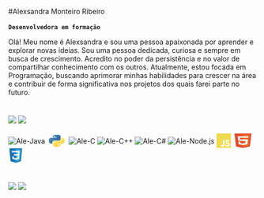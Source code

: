 #Alexsandra Monteiro Ribeiro 

**`Desenvolvedora em formação`**

Olá! Meu nome é Alexsandra e sou uma pessoa apaixonada por aprender e explorar novas ideias. Sou uma pessoa dedicada, curiosa e sempre em busca de crescimento. Acredito no poder da persistência e no valor de compartilhar conhecimento com os outros. Atualmente, estou focada em Programação, buscando aprimorar minhas habilidades para crescer na área e contribuir de forma significativa nos projetos dos quais farei parte no futuro.

#

<div>
  <img height="180em" src="https://github-readme-stats.vercel.app/api?username=alexsandramonteiro&show_icons=true&theme=radical&include_all_commits=true&count_private=true"/>
  <img height="180em" src="https://github-readme-stats.vercel.app/api/top-langs/?username=alexsandramonteiro&layout=compact&langs_count=16&theme=radical"/>
</div>
 
 <div style="display: inline_block"><br>
   <img align="center" alt="Ale-Java" height="30" width="30" src="https://cdn.jsdelivr.net/gh/devicons/devicon/icons/java/java-original.svg">
   <img align="center" alt="Ale-Python" height="30" width="40" src="https://raw.githubusercontent.com/devicons/devicon/master/icons/python/python-original.svg">
   <img align="center" alt="Ale-C" height="30" width="40" src="https://img.icons8.com/?size=100&id=40670&format=png&color=000000">
   <img align="center" alt="Ale-C++" height="30" width="40" src="https://img.icons8.com/?size=100&id=40669&format=png&color=000000">
   <img align="center" alt="Ale-C#" height="30" width="40" src="https://cdn.jsdelivr.net/gh/devicons/devicon/icons/csharp/csharp-original.svg">
   <img align="center" alt="Ale-Node.js" height="30" width="40" src="https://cdn.jsdelivr.net/gh/devicons/devicon/icons/nodejs/nodejs-original.svg">
   <img align="center" alt="Ale-Js" height="30" width="30" src="https://raw.githubusercontent.com/devicons/devicon/master/icons/javascript/javascript-plain.svg">
   <img align="center" alt="Ale-HTML" height="30" width="40" src="https://raw.githubusercontent.com/devicons/devicon/master/icons/html5/html5-original.svg">
   <img align="center" alt="Ale-CSS" height="30" width="30" src="https://raw.githubusercontent.com/devicons/devicon/master/icons/css3/css3-original.svg">
</div>

#

<div> 
  <a href="https://www.instagram.com/alexsandra_6075?igsh=Nm9yN3U0aGh4am55&utm_source=qr" target="_blank"><img src="https://img.shields.io/badge/-Instagram-%23E4405F?style=for-the-badge&logo=instagram&logoColor=white" target="_blank"></a>
  <a href="https://www.linkedin.com/in/alexsandra-monteiro-015238238" target="_blank"><img src="https://img.shields.io/badge/-LinkedIn-%230077B5?style=for-the-badge&logo=linkedin&logoColor=white" target="_blank"></a>
</div>
